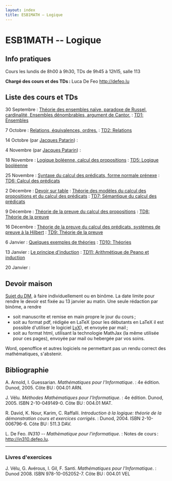 ```yaml
---
layout: index
title: ESB1MATH – Logique
---
```


# ESB1MATH -- Logique

## Info pratiques

Cours les lundis de 8h00 à 9h30, TDs de 9h45 à 12h15, salle 113

**Chargé des cours et des TDs :** Luca De Feo <http://defeo.lu>


## Liste des cours et TDs

30 Septembre
: [Théorie des ensembles naïve, paradoxe de Russel, cardinalité, Ensembles dénombrables, argument de Cantor.](theorie-des-ensembles)
: [TD1: Ensembles](td1-ensembles)

7 Octobre
: [Relations, équivalences, ordres.](relations-equivalences-ordres)
: [TD2: Relations](td2-relations)

14 Octobre (par [Jacques Patarin][jacques])
: 

4 Novembre (par [Jacques Patarin][jacques])
: 

18 Novembre
: [Logique boléenne, calcul des propositions](calcul-des-propositions)
: [TD5: Logique booléenne](td5-boole)

25 Novembre
: [Syntaxe du calcul des prédicats, forme normale prénexe](calcul-des-prédicats)
: [TD6: Calcul des prédicats](td6-predicats) 

2 Décembre
: [Devoir sur table](assets/cc2013-1.pdf)
: [Théorie des modèles du calcul des propositions et du calcul des prédicats](theorie-des-modeles)
: [TD7: Sémantique du calcul des prédicats](td7-modeles)

9 Décembre
: [Théorie de la preuve du calcul des propositions](preuve)
: [TD8: Théorie de la preuve](td8-preuve)

16 Décembre
: [Théorie de la preuve du calcul des prédicats, systèmes de preuve à la Hilbert](preuve)
: [TD9: Théorie de la preuve](td9-preuve)

6 Janvier
: [Quelques exemples de théories](theories)
: [TD10: Théories](td10-theories)

13 Janvier
: [Le principe d'induction](induction)
: [TD11: Arithmétique de Peano et induction](td11-induction)


20 Janvier
: 

## Devoir maison

[Sujet du DM](DM), à faire individuellement ou en binôme. La date
limite pour rendre le devoir est fixée au 13 janvier au matin. Une
seule rédaction par binôme, a rendre

* soit manuscrite et remise en main propre le jour du cours ;
* soit au format pdf, rédigée en LaTeX (pour les débutants en LaTeX il
  est possible d'utiliser le logiciel [LyX](http://www.lyx.org/)), et
  envoyée par mail ;
* soit au format html, utilisant la technologie MathJax (la même
  utilisée pour ces pages), envoyée par mail ou hebergée par vos soins.

Word, openoffice et autres logiciels ne permettant pas un rendu
correct des mathématiques, s'abstenir.

## Bibliographie

A. Arnold, I. Guessarian. *Mathématiques pour l'Informatique*.
: 4e édition. Dunod, 2005. Côte BU : 004.01 ARN.

J. Vélu. *Méthodes Mathématiques pour l'Informatique*.
: 4e édition. Dunod, 2005. ISBN 2-10-049149-0. Côte BU : 004.01 MAT.

R. David, K. Nour, Karim, C. Raffalli. *Introduction à la logique: théorie de la démonstration cours et exercices corrigés*.
: Dunod, 2004. ISBN 2-10-006796-6. Côte BU : 511.3 DAV.

L. De Feo. *IN310 -- Mathèmatique pour l'informatique*.
: Notes de cours : <http://in310.defeo.lu>.

---

### Livres d'exercices

J. Vélu, G. Avérous, I. Gil, F. Santi. *Mathématiques pour l'Informatique*.
: Dunod 2008. ISBN 978-10-052052-7. Côte BU : 004.01 VEL




[jacques]: http://www.prism.uvsq.fr/~jap/ "Home page de Jacques Patarin"
